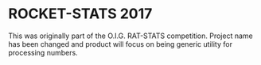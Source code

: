 # ROCKET-STATS 2017
This was originally part of the O.I.G. RAT-STATS competition. 
Project name has been changed and product will focus on being generic utility for processing numbers.
